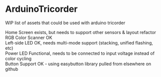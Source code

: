 # ArduinoTricorder
WIP list of assets that could be used with arduino tricorder 

Home Screen         exists, but needs to support other sensors & layout refactor<br/>
RGB Color Scanner   OK<br/>
Left-side LED       OK, needs multi-mode support (stacking, unified flashing, etc)<br/>
Power LED           Functional, needs to be connected to input voltage instead of color cycling<br/>
Button Support      OK - using easybutton library pulled from elsewhere on github
